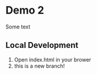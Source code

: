 # Demo 2

Some text

## Local Development

1. Open index.html in your brower
2. this is a new branch!